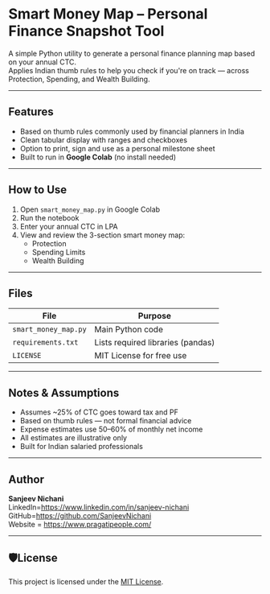 # Smart Money Map – Personal Finance Snapshot Tool

A simple Python utility to generate a personal finance planning map based on your annual CTC.  
Applies Indian thumb rules to help you check if you're on track — across Protection, Spending, and Wealth Building.

---

## Features

- Based on thumb rules commonly used by financial planners in India
- Clean tabular display with ranges and checkboxes
- Option to print, sign and use as a personal milestone sheet
- Built to run in **Google Colab** (no install needed)

---

## How to Use

1. Open `smart_money_map.py` in Google Colab
2. Run the notebook
3. Enter your annual CTC in LPA
4. View and review the 3-section smart money map:
   - Protection
   - Spending Limits
   - Wealth Building

---

## Files

| File                | Purpose                                  |
|---------------------|------------------------------------------|
| `smart_money_map.py`| Main Python code                         |
| `requirements.txt`  | Lists required libraries (pandas)        |
| `LICENSE`           | MIT License for free use                 |

---

## Notes & Assumptions

- Assumes ~25% of CTC goes toward tax and PF
- Based on thumb rules — not formal financial advice
- Expense estimates use 50–60% of monthly net income
- All estimates are illustrative only
- Built for Indian salaried professionals

---

## Author

**Sanjeev Nichani**  
LinkedIn=https://www.linkedin.com/in/sanjeev-nichani <br>  GitHub=https://github.com/SanjeevNichani <br>
Website = https://www.pragatipeople.com/

---

## 🛡License

This project is licensed under the [MIT License](LICENSE).



